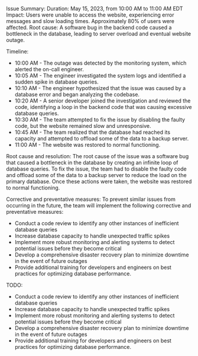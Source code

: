 
Issue Summary:
Duration: May 15, 2023, from 10:00 AM to 11:00 AM EDT
Impact: Users were unable to access the website, experiencing error messages and slow loading times. Approximately 80% of users were affected.
Root cause: A software bug in the backend code caused a bottleneck in the database, leading to server overload and eventual website outage.

Timeline:
- 10:00 AM - The outage was detected by the monitoring system, which alerted the on-call engineer.
- 10:05 AM - The engineer investigated the system logs and identified a sudden spike in database queries.
- 10:10 AM - The engineer hypothesized that the issue was caused by a database error and began analyzing the codebase.
- 10:20 AM - A senior developer joined the investigation and reviewed the code, identifying a loop in the backend code that was causing excessive database queries.
- 10:30 AM - The team attempted to fix the issue by disabling the faulty code, but the website remained slow and unresponsive.
- 10:45 AM - The team realized that the database had reached its capacity and attempted to offload some of the data to a backup server.
- 11:00 AM - The website was restored to normal functioning.

Root cause and resolution:
The root cause of the issue was a software bug that caused a bottleneck in the database by creating an infinite loop of database queries. To fix the issue, the team had to disable the faulty code and offload some of the data to a backup server to reduce the load on the primary database. Once these actions were taken, the website was restored to normal functioning.

Corrective and preventative measures:
To prevent similar issues from occurring in the future, the team will implement the following corrective and preventative measures:
- Conduct a code review to identify any other instances of inefficient database queries
- Increase database capacity to handle unexpected traffic spikes
- Implement more robust monitoring and alerting systems to detect potential issues before they become critical
- Develop a comprehensive disaster recovery plan to minimize downtime in the event of future outages
- Provide additional training for developers and engineers on best practices for optimizing database performance.

TODO:
- Conduct a code review to identify any other instances of inefficient database queries
- Increase database capacity to handle unexpected traffic spikes
- Implement more robust monitoring and alerting systems to detect potential issues before they become critical
- Develop a comprehensive disaster recovery plan to minimize downtime in the event of future outages
- Provide additional training for developers and engineers on best practices for optimizing database performance.


